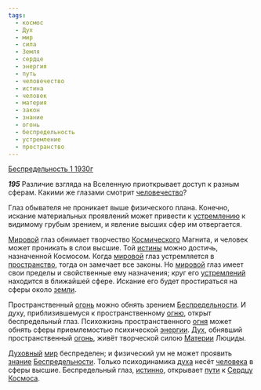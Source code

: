 ```yaml
---
tags:
  - космос
  - Дух
  - мир
  - сила
  - Земля
  - сердце
  - энергия
  - путь
  - человечество
  - истина
  - человек
  - материя
  - закон
  - знание
  - огонь
  - беспредельность
  - устремление
  - пространство
---
```


[Беспредельность 1 1930г](/agni/1930)

___195___
Различие взгляда на Вселенную приоткрывает доступ к разным сферам. Какими же глазами смотрит [человечество](/tag/#человечество)?   

Глаз обывателя не проникает выше физического плана. Конечно, искание материальных проявлений может привести к [устремлению](/tag/#устремление) к видимому грубым зрением, и явление высших сфер им отвергается.   

[Мировой](/tag/#[мир](/tag/#мир)) глаз обнимает творчество [Космического](/tag/#космос) Магнита, и человек может проникать в слои высшие. Той [истины](/tag/#истина) можно достичь, назначенной Космосом. Когда [мировой](/tag/#[мир](/tag/#мир)) глаз устремляется в [пространство](/tag/#пространство), тогда он замечает все законы. Но [мировой](/tag/#[мир](/tag/#мир)) глаз имеет свои пределы и свойственные ему назначения; круг его [устремлений](/tag/#устремление) находится в ближайшей сфере. Искание его будет простираться на сферы около [земли](/tag/#Земля).   

Пространственный [огонь](/tag/#огонь) можно обнять зрением [Беспредельности](/tag/#беспредельность). И духу, приблизившемуся к пространственному [огню](/tag/#огонь), открыт беспредельный глаз. Психожизнь пространственного [огня](/tag/#огонь) может обнять сферы приемлемостью психической [энергии](/tag/#энергия). [Дух](/tag/#Дух), обнявший пространственный [огонь](/tag/#огонь), живёт творческой силою [Материи](/tag/#материя) Люциды.   

[Духовный](/tag/#Дух) [мир](/tag/#мир) беспределен; и физический ум не может проявить [знание](/tag/#знание) [Беспредельности](/tag/#беспредельность). Только психодинамика [духа](/tag/#Дух) несёт [человека](/tag/#человек) в сферы высшие. Беспредельный глаз, [истинно](/tag/#истина), открывает [пути](/tag/#путь) к [Сердцу](/tag/#сердце) [Космоса](/tag/#космос).